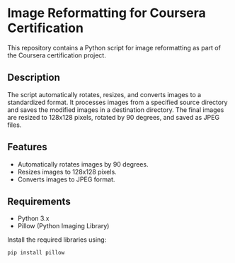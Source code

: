 # Image Reformatting for Coursera Certification

This repository contains a Python script for image reformatting as part of the Coursera certification project.

## Description

The script automatically rotates, resizes, and converts images to a standardized format. It processes images from a specified source directory and saves the modified images in a destination directory. The final images are resized to 128x128 pixels, rotated by 90 degrees, and saved as JPEG files.

## Features

- Automatically rotates images by 90 degrees.
- Resizes images to 128x128 pixels.
- Converts images to JPEG format.

## Requirements

- Python 3.x
- Pillow (Python Imaging Library)
  
Install the required libraries using:

```bash
pip install pillow
